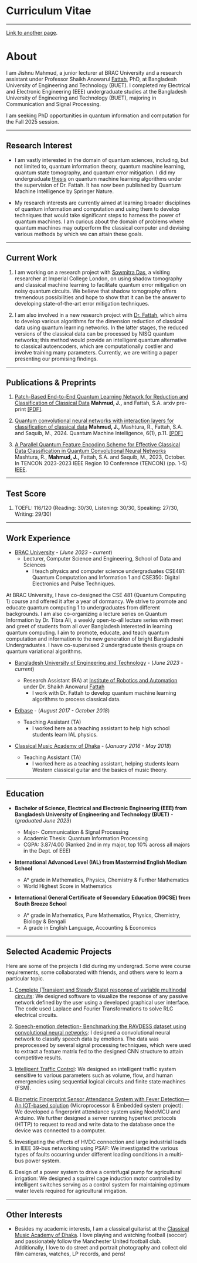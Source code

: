 # Curriculum Vitae

***

[Link to another page](./another-page.html).

# About
I am Jishnu Mahmud, a junior lecturer at BRAC University and a research assistant under Professor Shaikh Anowarul [Fattah](https://eee.buet.ac.bd/people/faculty/dsaf), PhD, at Bangladesh University of Engineering and Technology (BUET). I completed my Electrical and Electronic Engineering (EEE) undergraduate studies at the Bangladesh University of Engineering and Technology (BUET), majoring in Communication and Signal Processing. 

I am seeking PhD opportunities in quantum information and computation for the Fall 2025 session.

***

## Research Interest
- I am vastly interested in the domain of quantum sciences, including,  but not limited to, quantum information theory, quantum machine learning, quantum state tomography, and quantum error mitigation. I did my undergraduate [thesis](https://link.springer.com/article/10.1007/s42484-024-00145-4) on quantum machine learning algorithms under the supervision of Dr. Fattah. It has now been published by Quantum Machine Intelligence by Springer Nature. 

- My research interests are currently aimed at learning broader disciplines of quantum information and computation and using them to develop techniques that would take significant steps to harness the power of quantum machines. I am curious about the domain of problems where quantum machines may outperform the classical computer and devising various methods by which we can attain these goals.

***

## Current Work

1. I am working on a research project with [Sowmitra Das](https://scholar.google.com/citations?user=PMEfuyEAAAAJ&hl=en), a visiting researcher at Imperial College London, on using shadow tomography and classical machine learning to facilitate quantum error mitigation on noisy quantum circuits. We believe that shadow tomography offers tremendous possibilities and hope to show that it can be the answer to developing state-of-the-art error mitigation techniques.
   
2. I am also involved in a new research project with [Dr. Fattah](https://scholar.google.com/citations?hl=en&user=qDG3vBUAAAAJ), which aims to develop various algorithms for the dimension reduction of classical data using quantum learning networks. In the latter stages, the reduced versions of the classical data can be processed by NISQ quantum networks; this method would provide an intelligent quantum alternative to classical autoencoders, which are computationally costlier and involve training many parameters. Currently, we are writing a paper presenting our promising findings.


***     

## Publications & Preprints


1. [Patch-Based End-to-End Quantum Learning Network for Reduction and Classification of Classical Data](https://arxiv.org/abs/2409.15214)
**Mahmud, J.,** and Fattah, S.A. arxiv pre-print [[PDF]](https://arxiv.org/pdf/2409.15214).

2. [Quantum convolutional neural networks with interaction layers for classification of classical data](https://link.springer.com/article/10.1007/s42484-024-00145-4)
**Mahmud, J.,** Mashtura, R., Fattah, S.A. and Saquib, M., 2024. Quantum Machine Intelligence, 6(1), p.11. [[PDF]](https://arxiv.org/pdf/2307.11792)

3. [A Parallel Quantum Feature Encoding Scheme for Effective Classical Data Classification in Quantum Convolutional Neural Networks](https://ieeexplore.ieee.org/abstract/document/10322543)
Mashtura, R., **Mahmud, J.,** Fattah, S.A. and Saquib, M., 2023, October. In TENCON 2023-2023 IEEE Region 10 Conference (TENCON) (pp. 1-5) [IEEE](https://ieeexplore.ieee.org/abstract/document/10322543).







***

## Test Score

1. TOEFL: 116/120 (Reading: 30/30, Listening: 30/30, Speaking: 27/30, Writing: 29/30)


***


## Work Experience

   - [BRAC University](https://cse.sds.bracu.ac.bd/faculty_profile/87/jishnu_mahmud) - (_June 2023 - current_)
      - Lecturer, Computer Science and Engineering, School of Data and Sciences 
         - I teach physics and computer science undergraduates CSE481: Quantum Computation and Information 1 and CSE350: Digital Electronics and Pulse Techniques.

   At BRAC University, I have co-designed the CSE 481 (Quantum Computing 1) course and offered it after a year of dormancy. We strive to promote and educate quantum computing 1 to undergraduates from different backgrounds. 
   I am also co-organizing a lecture series on Quantum Information by Dr. Tibra Ali, a weekly open-to-all lecture series with meet and greet of students from all over Bangladesh interested in learning quantum computing. I aim to promote, educate, and teach quantum computation and information to the new generation of bright Bangladeshi Undergraduates.
   I have co-supervised 2 undergraduate thesis groups on quantum variational algorithms.



   
   - [Bangladesh University of Engineering and Technology](https://www.buet.ac.bd/web/#/) - (_June 2023 - current_)
      - Research Assistant (RA) at [Institute of Robotics and Automation](https://irab.buet.ac.bd/)
           under Dr. Shaikh Anowarul [Fattah](https://eee.buet.ac.bd/people/faculty/dsaf)
         - I work with Dr. Fattah to develop quantum machine learning algorithms to process classical data.


   
   
   - [Edbase](https://edbaseprofessionals.com/) - (_August 2017 - October 2018_)
      - Teaching Assistant (TA)
         - I worked here as a teaching assistant to help high school students learn IAL physics.


   
   
   - [Classical Music Academy of Dhaka](https://www.youtube.com/watch?v=k_fRFAgh3mk) - (_January 2016 - May 2018_)
      - Teaching Assistant (TA)
         - I worked here as a teaching assistant, helping students learn Western classical guitar and the basics of music theory.



***

  
## Education

   - **Bachelor of Science, Electrical and Electronic Engineering (EEE) from Bangladesh University of Engineering and Technology (BUET)** - (_graduated June 2023_)
      - Major- Communication & Signal Processing
      - Academic Thesis: Quantum Information Processing
      - CGPA: 3.87/4.00 (Ranked 2nd in my major, top 10% across all majors in the Dept. of EEE)
   
   - **International Advanced Level (IAL) from Mastermind English Medium School**
      - A* grade in Mathematics, Physics, Chemistry & Further Mathematics
      - World Highest Score in Mathematics
   
   - **International General Certificate of Secondary Education (IGCSE) from South Breeze School** 
      - A* grade in Mathematics, Pure Mathematics, Physics, Chemistry, Biology & Bengali
      - A grade in English Language, Accounting & Economics


***


## Selected Academic Projects

Here are some of the projects I did during my undergrad. Some were course requirements, some collaborated with friends, and others were to learn a particular topic.

1. [Complete (Transient and Steady State) response of variable multinodal circuits](https://github.com/chacconed/Complete-Transient-and-Steady-State-response-of-variable-multinodal-circuits): We designed software to visualize the response of any passive network defined by the user using a developed graphical user interface. The code used Laplace and   Fourier Transformations to solve RLC electrical circuits.

2. [Speech-emotion detection- Benchmarking the RAVDESS dataset using convolutional neural networks](https://github.com/chacconed/Speech-Emotion-Recognition-on-Ravdess): I designed a convolutional neural network to classify speech data by emotions. The data was preprocessed by several signal processing techniques, which were used to extract a feature matrix fed to the designed CNN structure to attain competitive results.

4. [Intelligent Traffic Control](https://github.com/chacconed/Intelligent-Traffic-Control-a-DLD-project): We designed an intelligent traffic system sensitive to various parameters such as volume, flow, and human emergencies using sequential logical circuits and finite state machines (FSM).

5. [Biometric Fingerprint Sensor Attendance System with Fever Detection—An IOT-based solution](https://github.com/chacconed/IOT-based-Fingerprint-system-Poject-) (Microprocessor & Embedded system project): We developed a fingerprint attendance system using NodeMCU and Arduino. We further designed a server running hypertext protocols (HTTP) to request to read and write data to the database once the device was connected to a computer.

6. Investigating the effects of HVDC connection and large industrial loads in IEEE 39-bus networking using PSAF: We investigated the various types of faults occurring under different loading conditions in a multi-bus power system.

7. Design of a power system to drive a centrifugal pump for agricultural irrigation: We designed a squirrel cage induction motor controlled by intelligent switches serving as a control system for maintaining optimum water levels required for 
agricultural irrigation.


***


## Other Interests
   
   - Besides my academic interests, I am a classical guitarist at the [Classical Music Academy of Dhaka](https://www.youtube.com/c/ClassicalMusicAcademyofDhaka). I love playing and watching
   football (soccer) and passionately follow the Manchester United football club. Additionally, I love to do street and portrait photography and collect old film cameras, watches, LP records, and pens!


